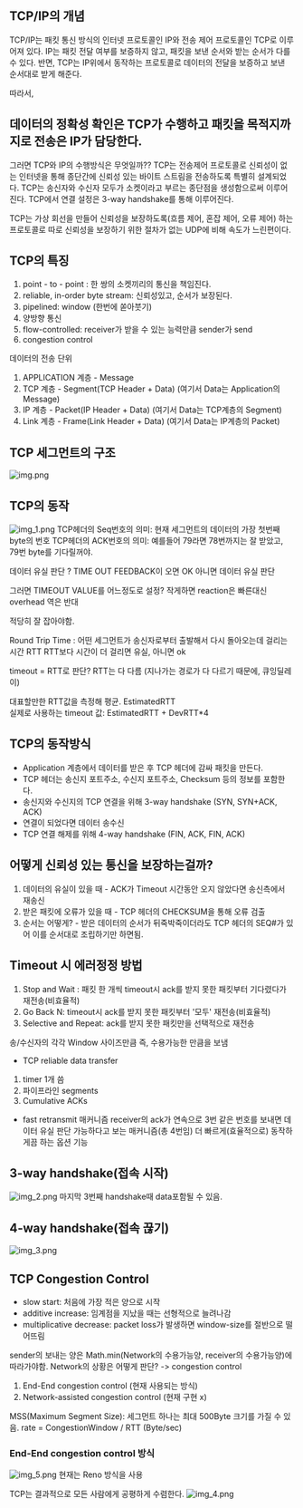 ## TCP/IP의 개념

TCP/IP는 패킷 통신 방식의 인터넷 프로토콜인 IP와 전송 제어 프로토콜인 TCP로 이루어져 있다.
IP는 패킷 전달 여부를 보증하지 않고, 패킷을 보낸 순서와 받는 순서가 다를 수 있다.
반면, TCP는 IP위에서 동작하는 프로토콜로 데이터의 전달을 보증하고 보낸 순서대로 받게 해준다.

따라서,
## 데이터의 정확성 확인은 TCP가 수행하고 패킷을 목적지까지로 전송은 IP가 담당한다.

그러면 TCP와 IP의 수행방식은 무엇일까??
TCP는 전송제어 프로토콜로 신뢰성이 없는 인터넷을 통해 종단간에 신뢰성 있는 바이트 스트림을 전송하도록
특별히 설계되었다. TCP는 송신자와 수신자 모두가 소켓이라고 부르는 종단점을 생성함으로써
이루어진다. TCP에서 연결 설정은 3-way handshake를 통해 이루어진다.

TCP는 가상 회선을 만들어 신뢰성을 보장하도록(흐름 제어, 혼잡 제어, 오류 제어) 하는 프로토콜로 
따로 신뢰성을 보장하기 위한 절차가 없는 UDP에 비해 속도가 느린편이다.

## TCP의 특징
1. point - to - point : 한 쌍의 소켓끼리의 통신을 책임진다.
2. reliable, in-order byte stream: 신뢰성있고, 순서가 보장된다.
3. pipelined: window (한번에 쏟아붓기)
4. 양방향 통신
5. flow-controlled: receiver가 받을 수 있는 능력만큼 sender가 send
6. congestion control

데이터의 전송 단위
1. APPLICATION 계층 - Message
2. TCP 계층 - Segment(TCP Header + Data) (여기서 Data는 Application의 Message)
3. IP 계층 - Packet(IP Header + Data) (여기서 Data는 TCP계층의 Segment)
4. Link 계층 - Frame(Link Header + Data) (여기서 Data는 IP계층의 Packet)

## TCP 세그먼트의 구조
![img.png](img.png)

## TCP의 동작
![img_1.png](img_1.png)
TCP헤더의 Seq번호의 의미: 현재 세그먼트의 데이터의 가장 첫번째 byte의 번호
TCP헤더의 ACK번호의 의미: 예를들어 79라면 78번까지는 잘 받았고, 79번 byte를 기다릴꺼야.

데이터 유실 판단 ? TIME OUT
FEEDBACK이 오면 OK
아니면 데이터 유실 판단

그러면 TIMEOUT VALUE를 어느정도로 설정?
작게하면 reaction은 빠른대신 overhead
역은 반대

적당히 잘 잡아야함.

Round Trip Time : 어떤 세그먼트가 송신자로부터 출발해서 다시 돌아오는데 걸리는 시간 RTT
RTT보다 시간이 더 걸리면 유실, 아니면 ok

timeout = RTT로 판단?
RTT는 다 다름 (지나가는 경로가 다 다르기 때문에, 큐잉딜레이)

대표할만한 RTT값을 측정해 평균. EstimatedRTT  
실제로 사용하는 timeout 값: EstimatedRTT + DevRTT*4

## TCP의 동작방식
- Application 계층에서 데이터를 받은 후 TCP 헤더에 감싸 패킷을 만든다.
- TCP 헤더는 송신지 포트주소, 수신지 포트주소, Checksum 등의 정보를 포함한다.
- 송신지와 수신지의 TCP 연결을 위해 3-way handshake (SYN, SYN+ACK, ACK)
- 연결이 되었다면 데이터 송수신
- TCP 연결 해제를 위해 4-way handshake (FIN, ACK, FIN, ACK)

## 어떻게 신뢰성 있는 통신을 보장하는걸까?
1. 데이터의 유실이 있을 때 - ACK가 Timeout 시간동안 오지 않았다면 송신측에서 재송신
2. 받은 패킷에 오류가 있을 때 - TCP 헤더의 CHECKSUM을 통해 오류 검출
3. 순서는 어떻게? - 받은 데이터의 순서가 뒤죽박죽이더라도 TCP 헤더의 SEQ#가 있어 이를 순서대로 조립하기만 하면됨.

## Timeout 시 에러정정 방법
1. Stop and Wait : 패킷 한 개씩 timeout시 ack를 받지 못한 패킷부터 기다렸다가 재전송(비효율적)
2. Go Back N: timeout시 ack를 받지 못한 패킷부터 '모두' 재전송(비효율적)
3. Selective and Repeat: ack를 받지 못한 패킷만을 선택적으로 재전송

송/수신자의 각각 Window 사이즈만큼 즉, 수용가능한 만큼을 보냄

- TCP reliable data transfer
1. timer 1개 씀
2. 파이프라인 segments
3. Cumulative ACKs

- fast retransmit 매커니즘
receiver의 ack가 연속으로 3번 같은 번호를 보내면 데이터 유실 판단 가능하다고 보는 매커니즘(총 4번임)
더 빠르게(효율적으로) 동작하게끔 하는 옵션 기능

## 3-way handshake(접속 시작)
![img_2.png](img_2.png)
마지막 3번째 handshake때 data포함될 수 있음.

## 4-way handshake(접속 끊기)
![img_3.png](img_3.png)

## TCP Congestion Control
- slow start: 처음에 가장 적은 양으로 시작
- additive increase: 임계점을 지났을 때는 선형적으로 늘려나감
- multiplicative decrease: packet loss가 발생하면 window-size를 절반으로 떨어뜨림

sender의 보내는 양은 Math.min(Network의 수용가능양, receiver의 수용가능양)에 따라가야함.
Network의 상황은 어떻게 판단? -> congestion control
1. End-End congestion control (현재 사용되는 방식)
2. Network-assisted congestion control (현재 구현 x)

MSS(Maximum Segment Size): 세그먼트 하나는 최대 500Byte 크기를 가질 수 있음.
rate = CongestionWindow / RTT (Byte/sec)

### End-End congestion control 방식
![img_5.png](img_5.png)
현재는 Reno 방식을 사용

TCP는 결과적으로 모든 사람에게 공평하게 수렴한다.
![img_4.png](img_4.png)
